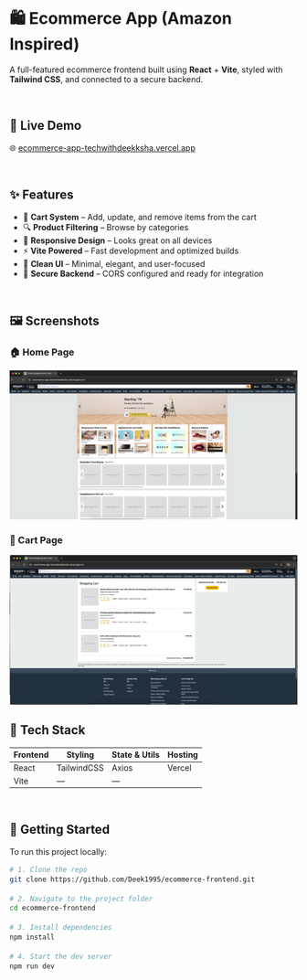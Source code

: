 # 🛍️ Ecommerce App (Amazon Inspired)

A full-featured ecommerce frontend built using **React** + **Vite**, styled with **Tailwind CSS**, and connected to a secure backend.

<br/>

## 🔗 Live Demo

🌐 [ecommerce-app-techwithdeekksha.vercel.app](https://ecommerce-app-techwithdeekksha.vercel.app)

<br/>

## ✨ Features

- 🛒 **Cart System** – Add, update, and remove items from the cart  
- 🔍 **Product Filtering** – Browse by categories  
- 📱 **Responsive Design** – Looks great on all devices  
- ⚡️ **Vite Powered** – Fast development and optimized builds  
- 🧼 **Clean UI** – Minimal, elegant, and user-focused  
- 🔐 **Secure Backend** – CORS configured and ready for integration  

<br/>

## 🖼️ Screenshots

### 🏠 Home Page
[![Home Page](./screenshots/home.png)](./screenshots/home.png)

### 🛒 Cart Page
[![Cart Page](./screenshots/cart.png)](./screenshots/cart.png)



## 🧠 Tech Stack

| Frontend | Styling     | State & Utils | Hosting  |
|----------|-------------|---------------|----------|
| React    | TailwindCSS | Axios         | Vercel   |
| Vite     | —           | —             |          |

<br/>

## 🚀 Getting Started

To run this project locally:

```bash
# 1. Clone the repo
git clone https://github.com/Deek1995/ecommerce-frontend.git

# 2. Navigate to the project folder
cd ecommerce-frontend

# 3. Install dependencies
npm install

# 4. Start the dev server
npm run dev
